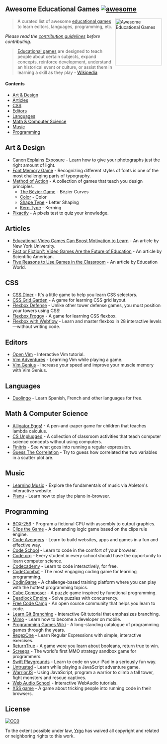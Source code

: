 ## Awesome Educational Games [![awesome](https://cdn.rawgit.com/sindresorhus/awesome/master/media/badge.svg)](https://github.com/sindresorhus/awesome)

[<img src="https://cloud.githubusercontent.com/assets/499192/18659925/ed7e6262-7f0d-11e6-8e8e-b53b87158210.png" align="right" alt="Awesome Educational Games" width="150">](https://en.m.wikipedia.org/wiki/Educational_game)

> A curated list of awesome [educational games](https://en.m.wikipedia.org/wiki/Educational_game) to learn editors, languages, programming, etc.

*Please read the [contribution guidelines](https://github.com/yrgo/awesome-eg/blob/master/CONTRIBUTING.md) before contributing.*

> [Educational games](https://en.m.wikipedia.org/wiki/Educational_game) are designed to teach people about certain subjects, expand concepts, reinforce development, understand an historical event or culture, or assist them in learning a skill as they play - [Wikipedia](https://en.m.wikipedia.org/wiki/Educational_game)

#### Contents

- [Art & Design](#art--design)
- [Articles](#articles)
- [CSS](#css)
- [Editors](#editors)
- [Languages](#languages)
- [Math & Computer Science](#math--computer-science)
- [Music](#music)
- [Programming](#programming)

## Art & Design

- [Canon Explains Exposure](http://www.canonoutsideofauto.ca/) - Learn how to give your photographs just the right amount of light.
- [Font Memory Game](https://betterwebtype.com/font-memory-game) - Recognizing different styles of fonts is one of the most challenging parts of typography.
- [Method of Action](https://method.ac/) - A collection of games that teach you design principles.
  - [The Bézier Game](https://bezier.method.ac/) - Bézier Curves
  - [Color](https://color.method.ac/) - Color
  - [Shape Type](https://shape.method.ac/) - Letter Shaping
  - [Kern Type](https://type.method.ac/) - Kerning
- [Pixactly](http://pixact.ly/) - A pixels test to quiz your knowledge.

## Articles

- [Educational Video Games Can Boost Motivation to Learn](https://www.nyu.edu/about/news-publications/news/2013/november/educational-video-games-can-boost-motivation-to-learn-nyu-cuny-study-shows-.html) - An article by New York University.
- [Fact or Fiction?: Video Games Are the Future of Education](https://www.nyu.edu/about/news-publications/news/2013/november/educational-video-games-can-boost-motivation-to-learn-nyu-cuny-study-shows-.html) - An article by Scientific American.
- [Five Reasons to Use Games in the Classroom](https://www.educationworld.com/a_curr/reasons-to-play-games-in-the-classroom.shtml) - An article by Education World.

## CSS

- [CSS Diner](https://flukeout.github.io/) - It's a little game to help you learn CSS selectors.
- [CSS Grid Garden](http://cssgridgarden.com/) - A game for learning CSS grid layout.
- [Flexbox Defense](http://www.flexboxdefense.com/) - Unlike other tower defense games, you must position your towers using CSS!
- [Flexbox Froggy](http://flexboxfroggy.com/) - A game for learning CSS flexbox.
- [Flexbox with Webflow](https://www.flexboxgame.com/) - Learn and master flexbox in 28 interactive levels—without writing code.

## Editors

- [Open Vim](https://www.openvim.com/) - Interactive Vim tutorial.
- [Vim Adventures](https://vim-adventures.com/) - Learning Vim while playing a game.
- [Vim Genius](http://vimgenius.com/) - Increase your speed and improve your muscle memory with Vim Genius.

## Languages

- [Duolingo](https://www.duolingo.com/) - Learn Spanish, French and other languages for free.

## Math & Computer Science

- [Alligator Eggs!](http://worrydream.com/#!/AlligatorEggs) - A pen-and-paper game for children that teaches lambda calculus.
- [CS Unplugged](https://csunplugged.org/en/) - A collection of classroom activities that teach computer science concepts without using computers.
- [Finitris](http://www.postcrashgames.com/finitris/) - See what goes into running a regular expression.
- [Guess The Correlation](http://guessthecorrelation.com/) - Try to guess how correlated the two variables in a scatter plot are.

## Music

- [Learning Music](https://learningmusic.ableton.com) - Explore the fundamentals of music via Ableton's interactive website.
- [Pianu](https://pianu.com) - Learn how to play the piano in-browser.

## Programming

- [BOX-256](http://box-256.com/) - Program a fictional CPU with assembly to output graphics.
- [Clips the Game](https://md5crypt.github.io/clipsgame/) - A demanding logic game based on the clips rule engine.
- [Code Avengers](https://www.codeavengers.com/) - Learn to build websites, apps and games in a fun and effective way.
- [Code School](https://www.pluralsight.com/codeschool ) - Learn to code in the comfort of your browser.
- [Code.org](https://code.org/) - Every student in every school should have the opportunity to learn computer science.
- [Codecademy](https://www.codecademy.com/) - Learn to code interactively, for free.
- [CodeCombat](https://codecombat.com/) - The most engaging coding game for learning programming.
- [CodinGame](https://www.codingame.com/start) - A challenge-based training platform where you can play with the hottest programming topics.
- [Cube Composer](https://david-peter.de/cube-composer/) - A puzzle game inspired by functional programming.
- [Deadlock Empire](https://deadlockempire.github.io/) - Solve puzzles with concurrency.
- [Free Code Camp](https://www.freecodecamp.org/) - An open source community that helps you learn to code.
- [Learn Git Branching](https://learngitbranching.js.org/) - Interactive Git tutorial that emphasizes branching.
- [Mimo](https://getmimo.com/) - Learn how to become a developer on mobile.
- [Programming Games Wiki](http://programminggames.org/) - A long-standing catalogue of programming games through the years.
- [RegexOne](https://regexone.com/lesson/introduction_abcs) - Learn Regular Expressions with simple, interactive exercises.
- [ReturnTrue](https://alf.nu/ReturnTrue) - A game were you learn about booleans, return true to win.
- [Screeps](https://screeps.com/) - The world's first MMO strategy sandbox game for programmers.
- [Swift Playgrounds](https://www.apple.com/swift/playgrounds/) - Learn to code on your iPad in a seriously fun way.
- [Untrusted](https://alexnisnevich.github.io/untrusted/) - Learn while playing a JavaScript adventure game.
- [WarriorJS](https://github.com/olistic/warriorjs) - Using JavaScript, program a warrior to climb a tall tower, fight monsters and rescue captives.
- [Web Audio School](https://mmckegg.github.io/web-audio-school/) - Interactive WebAudio tutorials.
- [XSS game](https://xss-game.appspot.com) - A game about tricking people into running code in their browsers.

## License

[![CC0](https://mirrors.creativecommons.org/presskit/buttons/88x31/svg/cc-zero.svg)](https://creativecommons.org/publicdomain/zero/1.0/)

To the extent possible under law, [Yrgo](https://yrgo.se) has waived all copyright and related or neighboring rights to this work.